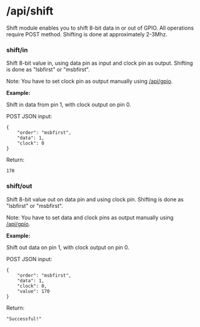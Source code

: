# /api/shift

Shift module enables you to shift 8-bit data in or out of GPIO. All operations require POST method. Shifting is done at approximately 2-3Mhz.

### shift/in

Shift 8-bit value in, using data pin as input and clock pin as output. Shifting is done as "lsbfirst" or "msbfirst".

Note: You have to set clock pin as output manually using [/api/gpio](apigpio.md).

**Example:**

Shift in data from pin 1, with clock output on pin 0.

POST JSON input:
```
{
    "order": "msbfirst",
    "data": 1,
    "clock": 0
}
```

Return:
```
170
```

### shift/out

Shift 8-bit value out on data pin and using clock pin. Shifting is done as "lsbfirst" or "msbfirst".

Note: You have to set data and clock pins as output manually using [/api/gpio](apigpio.md).

**Example:**

Shift out data on pin 1, with clock output on pin 0.

POST JSON input:
```
{
    "order": "msbfirst",
    "data": 1,
    "clock": 0,
    "value": 170
}
```

Return:
```
"Successful!"
```
